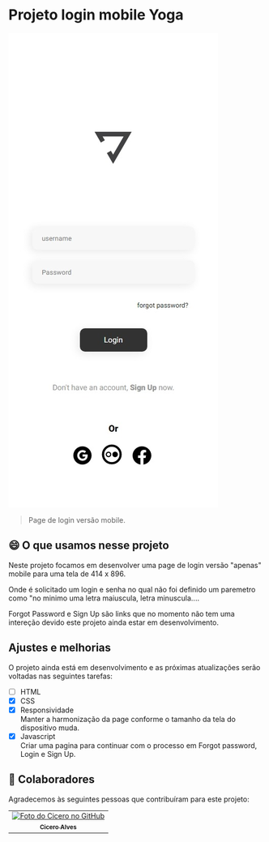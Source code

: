 # Projeto login mobile Yoga

<img class="tela" src="./assets/tele de login - projet yoga.jpeg" alt="screen">

> Page de login versão mobile.

## 😄 O que usamos nesse projeto

Neste projeto focamos em desenvolver uma page de login versão "apenas" mobile para uma tela de 414 x 896.

Onde é solicitado um login e senha no qual não foi definido um paremetro como "no minimo uma letra maiuscula, letra minuscula....

Forgot Password e Sign Up são links que no momento não tem uma intereção devido este projeto ainda estar em desenvolvimento.

## Ajustes e melhorias

O projeto ainda está em desenvolvimento e as próximas atualizações serão voltadas nas seguintes tarefas:

- [ ] HTML
- [x] CSS
- [x] Responsividade<br>
    Manter a harmonização da page conforme o tamanho da tela do dispositivo muda.
- [x] Javascript<br>
    Criar uma pagina para continuar com o processo em Forgot password, Login e Sign Up.

## 🤝 Colaboradores

Agradecemos às seguintes pessoas que contribuíram para este projeto:

<table>
  <tr>
    <td align="center">
      <a href="#">
        <img src="https://avatars.githubusercontent.com/u/91845836?v=4" width="100px;" alt="Foto do Cicero no GitHub"/><br>
        <sub>
          <b>Cicero Alves</b>
        </sub>
      </a>
</table>
